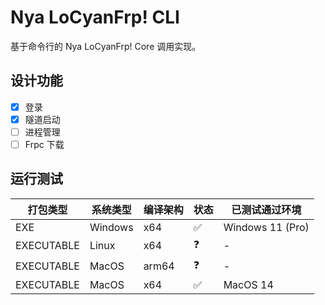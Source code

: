 # Nya LoCyanFrp! CLI

基于命令行的 Nya LoCyanFrp! Core 调用实现。

## 设计功能

- [x] 登录
- [x] 隧道启动
- [ ] 进程管理
- [ ] Frpc 下载

## 运行测试

| 打包类型       | 系统类型    | 编译架构  | 状态 | 已测试通过环境          |
|------------|---------|-------|----|------------------|
| EXE        | Windows | x64   | ✅  | Windows 11 (Pro) |
| EXECUTABLE | Linux   | x64   | ❓  | -                |
| EXECUTABLE | MacOS   | arm64 | ❓  | -                |
| EXECUTABLE | MacOS   | x64   | ✅  | MacOS 14         |
